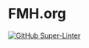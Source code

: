 # FMH.org
[![GitHub Super-Linter](https://github.com/cockfishson/FMH.org/workflows/Lint%20Code%20Base/badge.svg)](https://github.com/marketplace/actions/super-linter)
